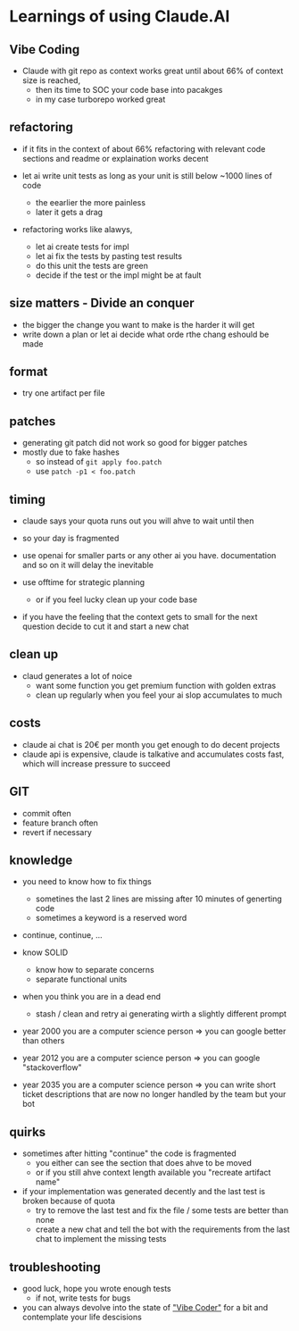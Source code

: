 # Learnings of using Claude.AI

## Vibe Coding

- Claude with git repo as context works great until about 66% of context size is reached,
  - then its time to SOC your code base into pacakges
  - in my case turborepo worked great

## refactoring

- if it fits in the context of about 66% refactoring with relevant code sections and readme or explaination works decent
- let ai write unit tests as long as your unit is still below ~1000 lines of code
  - the eearlier the more painless
  - later it gets a drag

- refactoring works like alawys,
  - let ai create tests for impl
  - let ai fix the tests by pasting test results
  - do this unit the tests are green
  - decide if the test or the impl might be at fault

## size matters - Divide an conquer

- the bigger the change you want to make is the harder it will get
- write down a plan or let ai decide what orde rthe chang eshould be made

## format

- try one artifact per file

## patches

- generating git patch did not work so good for bigger patches
- mostly due to fake hashes
  - so instead of `git apply foo.patch`
  - use `patch -p1 < foo.patch`

## timing

- claude says your quota runs out you will ahve to wait until then
- so your day is fragmented
- use openai for smaller parts or any other ai you have. documentation and so on it will delay the inevitable

- use offtime for strategic planning
  - or if you feel lucky clean up your code base

- if you have the feeling that the context gets to small for the next question decide to cut it and start a new chat

## clean up

- claud generates a lot of noice
  - want some function you get premium function with golden extras
  - clean up regularly when you feel your ai slop accumulates to much

## costs

- claude ai chat is 20€ per month you get enough to do decent projects
- claude api is expensive, claude is talkative and accumulates costs fast, which will increase pressure to succeed

## GIT

- commit often
- feature branch often
- revert if necessary

## knowledge

- you need to know how to fix things
  - sometines the last 2 lines are missing after 10 minutes of generting code
  - sometimes a keyword is a reserved word

- continue, continue, ...
- know SOLID
  - know how to separate concerns
  - separate functional units

- when you think you are in a dead end
  - stash / clean and retry ai generating wirth a slightly different prompt
- year 2000 you are a computer science person => you can google better than others
- year 2012 you are a computer science person => you can google "stackoverflow"
- year 2035 you are a computer science person => you can write short ticket descriptions that are now no longer handled by the team but your bot

## quirks

- sometimes after hitting "continue" the code is fragmented
  - you either can see the section that does ahve to be moved
  - or if you still ahve context length available you "recreate artifact name"
- if your implementation was generated decently and the last test is broken because of quota
  - try to remove the last test and fix the file / some tests are better than none
  - create a new chat and tell the bot with the requirements from the last chat to implement the missing tests

## troubleshooting

- good luck, hope you wrote enough tests
  - if not, write tests for bugs
- you can always devolve into the state of ["Vibe Coder"](https://www.youtube.com/watch?v=JeNS1ZNHQs8) for a bit and contemplate your life descisions
